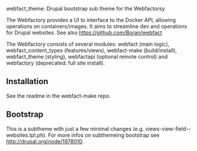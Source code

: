 webfact_theme: Drupal bootstrap sub theme for the Webfactorsy

The Webfactory provides a UI to interface to the Docker API, allowing operations on containers/images. It aims to streamline dev and operations for Drupal websites. See also https://github.com/Boran/webfact

The Webfactory consists of several modules: webfact (main logic), webfact_content_types (features/views), webfact-make (build/install), webfact_theme (styling), webfactapi (optional remote control) and webfactory (deprecated: full site install).

Installation
----------------
See the readme in the webfact-make repo.


Bootstrap
---------
This is a subtheme with just a few minimal changes (e.g. views-view-field--websites.tpl.ph).
For more infos on subthemeing bootstrap see http://drupal.org/node/1978010.

